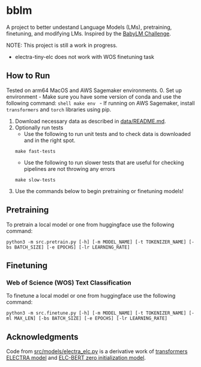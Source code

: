 # bblm
A project to better undestand Language Models (LMs), pretraining, finetuning, 
and modifying LMs. Inspired by the [BabyLM Challenge](https://babylm.github.io/index.html).

NOTE:
This project is still a work in progress.
- electra-tiny-elc does not work with WOS finetuning task

## How to Run
Tested on arm64 MacOS and AWS Sagemaker environments. 
0. Set up environment
    - Make sure you have some version of conda and use the following command:
    ```shell
    make env
    ```
    - If running on AWS Sagemaker, install `transformers` and `torch` libraries using pip. 
1. Download necessary data as described in [data/README.md](./data/README.md).
2. Optionally run tests
    - Use the following to run unit tests and to check data is downloaded and in the right spot.
    ```shell
    make fast-tests
    ```
    - Use the following to run slower tests that are useful for checking pipelines are not throwing any errors
    ```shell
    make slow-tests
    ```
3. Use the commands below to begin pretraining or finetuning models!

## Pretraining

To pretrain a local model or one from huggingface use the following command:
```shell
python3 -m src.pretrain.py [-h] [-m MODEL_NAME] [-t TOKENIZER_NAME] [-bs BATCH_SIZE] [-e EPOCHS] [-lr LEARNING_RATE]
```

## Finetuning
### Web of Science (WOS) Text Classification

To finetune a local model or one from huggingface use the following command:
```shell
python3 -m src.finetune.py [-h] [-m MODEL_NAME] [-t TOKENIZER_NAME] [-ml MAX_LEN] [-bs BATCH_SIZE] [-e EPOCHS] [-lr LEARNING_RATE]
```

## Acknowledgments
Code from [src/models/electra_elc.py](./models/electra_elc.py) is a derivative work
of [transformers ELECTRA model](https://github.com/huggingface/transformers/blob/v4.51.3/src/transformers/models/electra/modeling_electra.py) 
and [ELC-BERT zero initialization model](https://github.com/ltgoslo/elc-bert/blob/main/models/model_elc_bert_zero.py).
